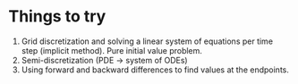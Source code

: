 Things to try
=============
1. Grid discretization and solving a linear system of equations per time step (implicit method). Pure initial value problem.
2. Semi-discretization (PDE -> system of ODEs)
3. Using forward and backward differences to find values at the endpoints.
